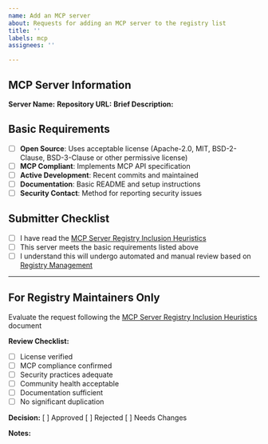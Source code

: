 ```yaml
---
name: Add an MCP server
about: Requests for adding an MCP server to the registry list
title: ''
labels: mcp
assignees: ''

---
```


## MCP Server Information

**Server Name:** 
**Repository URL:** 
**Brief Description:** 

## Basic Requirements

- [ ] **Open Source**: Uses acceptable license (Apache-2.0, MIT, BSD-2-Clause, BSD-3-Clause or other permissive license)
- [ ] **MCP Compliant**: Implements MCP API specification
- [ ] **Active Development**: Recent commits and maintained
- [ ] **Documentation**: Basic README and setup instructions
- [ ] **Security Contact**: Method for reporting security issues

## Submitter Checklist

- [ ] I have read the [MCP Server Registry Inclusion Heuristics](https://github.com/stacklok/toolhive/blob/main/docs/registry/heuristics.md)
- [ ] This server meets the basic requirements listed above
- [ ] I understand this will undergo automated and manual review based on [Registry Management](https://github.com/stacklok/toolhive/blob/main/docs/registry/management.md)

---

## For Registry Maintainers Only

Evaluate the request following the [MCP Server Registry Inclusion Heuristics](https://github.com/stacklok/toolhive/blob/main/docs/registry/heuristics.md) document

**Review Checklist:**
- [ ] License verified
- [ ] MCP compliance confirmed  
- [ ] Security practices adequate
- [ ] Community health acceptable
- [ ] Documentation sufficient
- [ ] No significant duplication

**Decision:** [ ] Approved [ ] Rejected [ ] Needs Changes

**Notes:**
